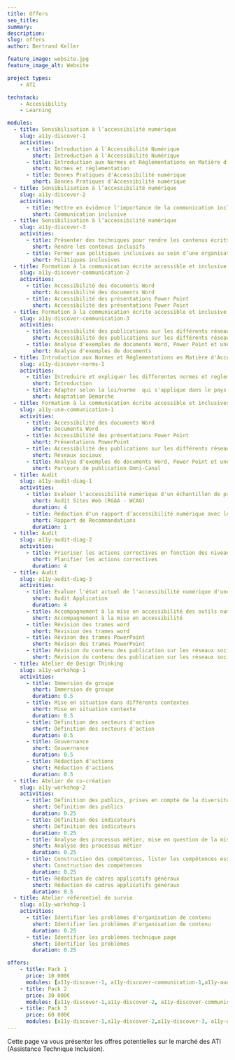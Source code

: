 ```yaml
---
title: Offers
seo_title: 
summary: 
description: 
slug: offers
author: Bertrand Keller

feature_image: website.jpg
feature_image_alt: Website

project types: 
    - ATI

techstack:
    - Accessibility
    - Learning

modules:
  - title: Sensibilisation à l’accessibilité numérique 
    slug: a11y-discover-1
    activities:
      - title: Introduction à l'Accessibilité Numérique
        short: Introduction à l'Accessibilité Numérique
      - title: Introduction aux Normes et Réglementations en Matière d'Accessibilité 
        short: Normes et réglementation
      - title: Bonnes Pratiques d'Accessibilité numérique
        short: Bonnes Pratiques d'Accessibilité numérique
  - title: Sensibilisation à l’accessibilité numérique 
    slug: a11y-discover-2
    activities:
      - title: Mettre en évidence l'importance de la communication inclusive pour atteindre un public diversifié 
        short: Communication inclusive
  - title: Sensibilisation à l’accessibilité numérique 
    slug: a11y-discover-3
    activities:
      - title: Présenter des techniques pour rendre les contenus écrits accessibles
        short: Rendre les contenus inclusifs
      - title: Former aux politiques inclusives au sein d’une organisation 
        short: Politiques inclusives
  - title: Formation à la communication écrite accessible et inclusive
    slug: a11y-discover-communication-2
    activities:
      - title: Accessibilité des documents Word
        short: Accessibilité des documents Word
      - title: Accessibilité des présentations Power Point
        short: Accessibilité des présentations Power Point
  - title: Formation à la communication écrite accessible et inclusive
    slug: a11y-discover-communication-3
    activities:
      - title: Accessibilité des publications sur les différents réseaux sociaux 
        short: Accessibilité des publications sur les différents réseaux sociaux 
      - title: Analyse d'exemples de documents Word, Power Point et une  publication sur les réseaux sociaux
        short: Analyse d'exemples de documents
  - title: Introduction aux Normes et Réglementations en Matière d'Accessibilité 
    slug: a11y-discover-norms-1
    activities:
      - title: Introduire et expliquer les differentes normes et reglementations dans le domaine de l'accessibilité numérique. 
        short: Introduction
      - title: Adapter selon la loi/norme  qui s'applique dans le pays d'intervention.
        short: Adaptation Démarche
  - title: Formation à la communication écrite accessible et inclusives
    slug: a11y-use-communication-1
    activities:
      - title: Accessibilité des documents Word
        short: Documents Word
      - title: Accessibilité des présentations Power Point
        short: Présentations PowerPoint
      - title: Accessibilité des publications sur les différents réseaux sociaux 
        short: Réseaux sociaux
      - title: Analyse d'exemples de documents Word, Power Point et une publication sur les réseaux sociaux
        short: Parcours de publication Omni-Canal
  - title: Audit 
    slug: a11y-audit-diag-1
    activities:
      - title: Evaluer l'accessibilité numérique d'un échantillon de pages du site web avec réalisation de tests utilisateurs
        short: Audit Sites Web (RGAA - WCAG)
        duration: 4
      - title: Rédaction d'un rapport d’accessibilité numérique avec les recommandations pour améliorer la conformité aux normes d'accessibilité
        short: Rapport de Recommandations
        duration: 1
  - title: Audit 
    slug: a11y-audit-diag-2
    activities:
      - title: Prioriser les actions correctives en fonction des niveaux d'impact sur l'accessibilité
        short: Planifier les actions correctives
        duration: 4
  - title: Audit 
    slug: a11y-audit-diag-3 
    activities:
      - title: Evaluer l'état actuel de l'accessibilité numérique d'une application mobile
        short: Audit Application 
        duration: 4
      - title: Accompagnement à la mise en accessibilité des outils numériques
        short: Accompagnement à la mise en accessibilité
      - title: Révision des trames word
        short: Révision des trames word
      - title: Révison des trames PowerPoint
        short: Révison des trames PowerPoint
      - title: Révision du contenu des publication sur les réseaux sociaux 
        short: Révision du contenu des publication sur les réseaux sociaux 
  - title: Atelier de Design Thinking 
    slug: a11y-workshop-1
    activities:
      - title: Immersion de groupe
        short: Immersion de groupe
        duration: 0.5
      - title: Mise en situation dans différents contextes
        short: Mise en situation contexte
        duration: 0.5
      - title: Définition des secteurs d'action
        short: Définition des secteurs d'action
        duration: 0.5
      - title: Gouvernance
        short: Gouvernance
        duration: 0.5
      - title: Rédaction d'actions
        short: Rédaction d'actions
        duration: 0.5
  - title: Atelier de co-création
    slug: a11y-workshop-2
    activities:
      - title: Définition des publics, prises en compte de la diversité
        short: Définition des publics
        duration: 0.25
      - title: Définition des indicateurs
        short: Définition des indicateurs
        duration: 0.25
      - title: Analyse des processus métier, mise en question de la mission de l'organisme
        short: Analyse des processus métier
        duration: 0.25
      - title: Construction des compétences, lister les compétences essentielles à la réalisation de la mission
        short: Construction des compétences 
        duration: 0.25
      - title: Rédaction de cadres applicatifs généraux
        short: Rédaction de cadres applicatifs généraux
        duration: 0.5
  - title: Atelier référentiel de survie
    slug: a11y-workshop-1
    activities:
      - title: Identifier les problèmes d'organisation de contenu
        short: Identifier les problèmes d'organisation de contenu
        duration: 0.25
      - title: Identifier les problèmes technique page
        short: Identifier les problèmes
        duration: 0.25

offers: 
    - title: Pack 1
      price: 10 000€
      modules: [a11y-discover-1, a11y-discover-communication-1,a11y-audit-diag-1]
    - title: Pack 2
      price: 30 000€
      modules: [a11y-discover-1,a11y-discover-2, a11y-discover-communication-1, a11y-discover-communication-2,a11y-audit-diag-1,a11y-audit-diag-2]
    - title: Pack 3
      price: 60 000€
      modules: [a11y-discover-1,a11y-discover-2,a11y-discover-3, a11y-discover-communication-1, a11y-discover-communication-2, a11y-discover-communication-3,  a11y-audit-diag-1,a11y-audit-diag-2,a11y-audit-diag-3]
---
```


Cette page va vous présenter les offres potentielles sur le marché des ATI (Assistance Technique Inclusion).
